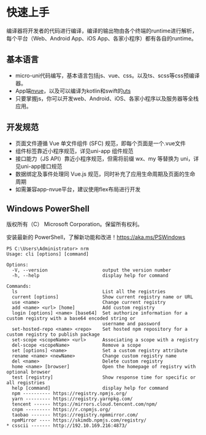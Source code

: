 <!--
 * @Description: 
 * @Author: xunzhaotech
 * @Email: luyb@xunzhaotech.com
 * @QQ: 1525572900
 * @Date: 2024-01-01 19:33:00
 * @LastEditTime: 2024-01-14 15:58:08
 * @LastEditors: xunzhaotech
-->
# 快速上手
编译器将开发者的代码进行编译，编译的输出物由各个终端的runtime进行解析，每个平台（Web、Android App、iOS App、各家小程序）都有各自的runtime。
## 基本语言
- micro-uni代码编写，基本语言包括js、vue、css。以及ts、scss等css预编译器。
- App端[nvue](https://uniapp.dcloud.net.cn/tutorial/nvue-outline.html)，以及可以编译为kotlin和swift的[uts](https://doc.dcloud.net.cn/uni-app-x/uts/)
- 只要掌握js，你可以开发web、Android、iOS、各家小程序以及服务器等全栈应用。
## 开发规范
- 页面文件遵循 Vue 单文件组件 (SFC) 规范，即每个页面是一个.vue文件
- 组件标签靠近小程序规范，详见uni-app 组件规范
- 接口能力（JS API）靠近小程序规范，但需将前缀 wx、my 等替换为 uni，详见uni-app接口规范
- 数据绑定及事件处理同 Vue.js 规范，同时补充了应用生命周期及页面的生命周期
- 如需兼容app-nvue平台，建议使用flex布局进行开发
## Windows PowerShell
版权所有（C） Microsoft Corporation。保留所有权利。

安装最新的 PowerShell，了解新功能和改进！https://aka.ms/PSWindows
```
PS C:\Users\Administrator> nrm
Usage: cli [options] [command]

Options:
  -V, --version                    output the version number
  -h, --help                       display help for command

Commands:
  ls                               List all the registries
  current [options]                Show current registry name or URL
  use <name>                       Change current registry
  add <name> <url> [home]          Add custom registry
  login [options] <name> [base64]  Set authorize information for a custom registry with a base64 encoded string or
                                   username and password
  set-hosted-repo <name> <repo>    Set hosted npm repository for a custom registry to publish package
  set-scope <scopeName> <url>      Associating a scope with a registry
  del-scope <scopeName>            Remove a scope
  set [options] <name>             Set a custom registry attribute
  rename <name> <newName>          Change custom registry name
  del <name>                       Delete custom registry
  home <name> [browser]            Open the homepage of registry with optional browser
  test [registry]                  Show response time for specific or all registries
  help [command]                   display help for command
  npm ---------- https://registry.npmjs.org/
  yarn --------- https://registry.yarnpkg.com/
  tencent ------ https://mirrors.cloud.tencent.com/npm/
  cnpm --------- https://r.cnpmjs.org/
  taobao ------- https://registry.npmmirror.com/
  npmMirror ---- https://skimdb.npmjs.com/registry/
* csscii ------- http://192.10.169.216:4873/
```